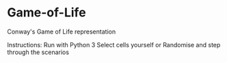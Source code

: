 # Game-of-Life

Conway's Game of Life representation

Instructions:
Run with Python 3
Select cells yourself or Randomise and step through the scenarios
